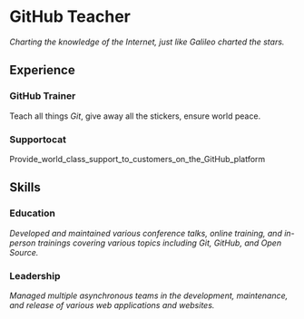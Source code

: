 # GitHub Teacher

_Charting the knowledge of the Internet, just like Galileo charted the stars._

## Experience

### GitHub Trainer

Teach all things *Git*, give away all the stickers, ensure world peace.

<!--
  Note_ here: Learners -- yup, you found the error!
  Course_maintainers -- leave the italics with * instead of _ for the error case.
-->

### Supportocat

Provide_world_class_support_to_customers_on_the_GitHub_platform

## Skills

### Education

_Developed and maintained various conference talks, online training, and in-person trainings covering various topics including Git, GitHub, and Open Source._

### Leadership

_Managed multiple _asynchronous teams_ in the development, maintenance, and release of various web applications and websites._
